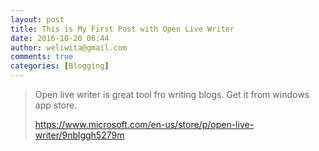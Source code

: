 ```yaml
---
layout: post
title: This is My First Post with Open Live Writer
date: 2016-10-20 06:44
author: weliwita@gmail.com
comments: true
categories: [Blogging]
---
```

<blockquote> <p>Open live writer is great tool fro writing blogs. Get it from windows app store.</p> <p><a title="https://www.microsoft.com/en-us/store/p/open-live-writer/9nblggh5279m" href="https://www.microsoft.com/en-us/store/p/open-live-writer/9nblggh5279m">https://www.microsoft.com/en-us/store/p/open-live-writer/9nblggh5279m</a></p></blockquote>
